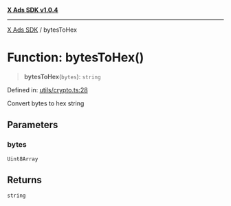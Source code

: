 [**X Ads SDK v1.0.4**](../README.md)

***

[X Ads SDK](../globals.md) / bytesToHex

# Function: bytesToHex()

> **bytesToHex**(`bytes`): `string`

Defined in: [utils/crypto.ts:28](https://github.com/kage1020/x-ads-sdk/blob/main/src/utils/crypto.ts#L28)

Convert bytes to hex string

## Parameters

### bytes

`Uint8Array`

## Returns

`string`
